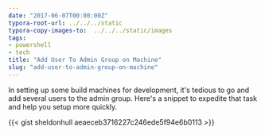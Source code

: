 ```yaml
---
date: "2017-06-07T00:00:00Z"
typora-root-url: ../../../static
typora-copy-images-to:  ../../../static/images
tags:
- powershell
- tech
title: "Add User To Admin Group on Machine"
slug: "add-user-to-admin-group-on-machine"
---
```


In setting up some build machines for development, it's tedious to go and add several users to the admin group. Here's a snippet to expedite that task and help you setup more quickly.

{{< gist sheldonhull  aeaeceb3716227c246ede5f94e6b0113 >}}
